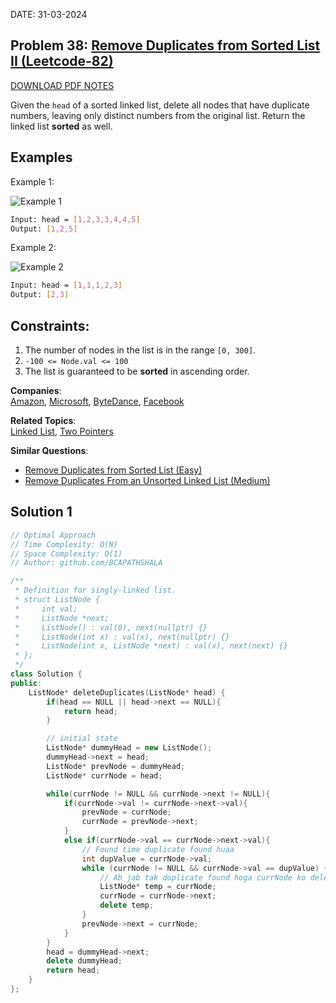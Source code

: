 DATE: 31-03-2024

## Problem 38: [ Remove Duplicates from Sorted List II (Leetcode-82) ](https://leetcode.com/problems/remove-duplicates-from-sorted-list-ii/)

[DOWNLOAD PDF NOTES](https://drive.google.com/drive/u/1/folders/1V1lszXbUO97guTtDgW8AWcIkryRB2uW9)

Given the `head` of a sorted linked list, delete all nodes that have duplicate numbers, leaving only distinct numbers from the original list. Return the linked list **sorted** as well.

## Examples

Example 1:

<p>
  <img src="https://assets.leetcode.com/uploads/2021/01/04/linkedlist1.jpg" alt="Example 1">
</p>

```bash
Input: head = [1,2,3,3,4,4,5]
Output: [1,2,5]
```

Example 2:

<p>
  <img src="https://assets.leetcode.com/uploads/2021/01/04/linkedlist2.jpg" alt="Example 2">
</p>

```bash
Input: head = [1,1,1,2,3]
Output: [2,3]
```

## Constraints:

1. The number of nodes in the list is in the range `[0, 300]`.
2. `-100 <= Node.val <= 100`
3. The list is guaranteed to be **sorted** in ascending order.

**Companies**:  
[Amazon](https://leetcode.com/company/amazon), [Microsoft](https://leetcode.com/company/microsoft), [ByteDance](https://leetcode.com/company/bytedance), [Facebook](https://leetcode.com/company/facebook)

**Related Topics**:  
[Linked List](https://leetcode.com/tag/linked-list/), [Two Pointers](https://leetcode.com/tag/two-pointers/)

**Similar Questions**:
* [Remove Duplicates from Sorted List (Easy)](https://leetcode.com/problems/remove-duplicates-from-sorted-list/)
* [Remove Duplicates From an Unsorted Linked List (Medium)](https://leetcode.com/problems/remove-duplicates-from-an-unsorted-linked-list/)


## Solution 1

```cpp
// Optimal Approach
// Time Complexity: O(N)
// Space Complexity: O(1)
// Author: github.com/BCAPATHSHALA

/**
 * Definition for singly-linked list.
 * struct ListNode {
 *     int val;
 *     ListNode *next;
 *     ListNode() : val(0), next(nullptr) {}
 *     ListNode(int x) : val(x), next(nullptr) {}
 *     ListNode(int x, ListNode *next) : val(x), next(next) {}
 * };
 */
class Solution {
public:
    ListNode* deleteDuplicates(ListNode* head) {
        if(head == NULL || head->next == NULL){
            return head;
        }

        // initial state
        ListNode* dummyHead = new ListNode();
        dummyHead->next = head;
        ListNode* prevNode = dummyHead;
        ListNode* currNode = head;

        while(currNode != NULL && currNode->next != NULL){
            if(currNode->val != currNode->next->val){
                prevNode = currNode;
                currNode = prevNode->next;
            }
            else if(currNode->val == currNode->next->val){
                // Found time duplicate found huaa
                int dupValue = currNode->val;
                while (currNode != NULL && currNode->val == dupValue) {
                    // Ab jab tak duplicate found hoga currNode ko delete & update karte raho
                    ListNode* temp = currNode;
                    currNode = currNode->next;
                    delete temp;
                }
                prevNode->next = currNode;
            }
        }
        head = dummyHead->next;
        delete dummyHead;
        return head;
    }
};
```
